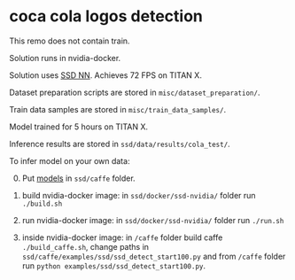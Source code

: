 # coca cola logos detection
This remo does not contain train.

Solution runs in nvidia-docker.

Solution uses [SSD NN](https://arxiv.org/abs/1512.02325). Achieves 72 FPS on TITAN X.

Dataset preparation scripts are stored in `misc/dataset_preparation/`.

Train data samples are stored in `misc/train_data_samples/`.

Model trained for 5 hours on TITAN X.

Inference results are stored in `ssd/data/results/cola_test/`.

To infer model on your own data:

0) Put [models](https://yadi.sk/d/TYrLzWeqykJLX) in `ssd/caffe` folder.

1) build nvidia-docker image: in `ssd/docker/ssd-nvidia/` folder run  `./build.sh`

2) run nvidia-docker image: in `ssd/docker/ssd-nvidia/` folder run `./run.sh`

3) inside nvidia-docker image: in `/caffe` folder build caffe `./build_caffe.sh`, change paths in `ssd/caffe/examples/ssd/ssd_detect_start100.py` and from `/caffe` folder run `python examples/ssd/ssd_detect_start100.py`.








